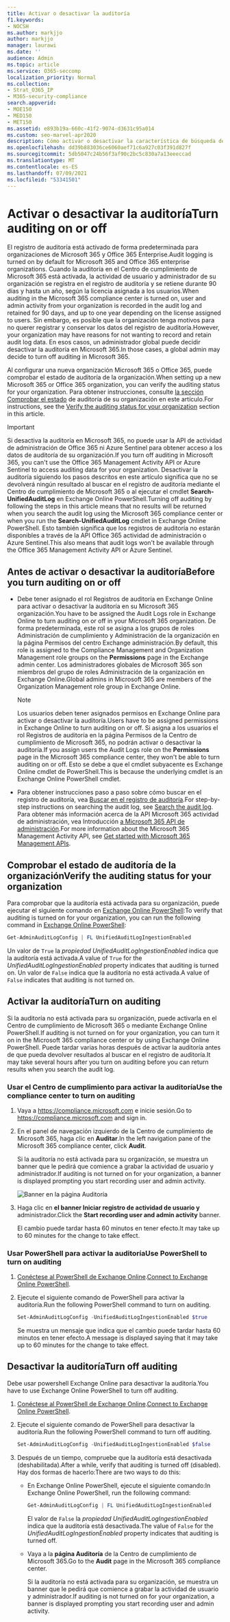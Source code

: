 ```yaml
---
title: Activar o desactivar la auditoría
f1.keywords:
- NOCSH
ms.author: markjjo
author: markjjo
manager: laurawi
ms.date: ''
audience: Admin
ms.topic: article
ms.service: O365-seccomp
localization_priority: Normal
ms.collection:
- Strat_O365_IP
- M365-security-compliance
search.appverid:
- MOE150
- MED150
- MET150
ms.assetid: e893b19a-660c-41f2-9074-d3631c95a014
ms.custom: seo-marvel-apr2020
description: Cómo activar o desactivar la característica de búsqueda de registro de auditoría en el Centro de cumplimiento de Microsoft 365 para habilitar o deshabilitar la capacidad de los administradores de buscar en el registro de auditoría.
ms.openlocfilehash: dd39b883036ce6060aef71c6a927c03f391d827f
ms.sourcegitcommit: 5db5047c24b56f3af90c2bc5c830a7a13eeeccad
ms.translationtype: MT
ms.contentlocale: es-ES
ms.lasthandoff: 07/09/2021
ms.locfileid: "53341501"
---
```

# <a name="turn-auditing-on-or-off"></a><span data-ttu-id="d3b7a-103">Activar o desactivar la auditoría</span><span class="sxs-lookup"><span data-stu-id="d3b7a-103">Turn auditing on or off</span></span>

<span data-ttu-id="d3b7a-104">El registro de auditoría está activado de forma predeterminada para organizaciones de Microsoft 365 y Office 365 Enterprise.</span><span class="sxs-lookup"><span data-stu-id="d3b7a-104">Audit logging is turned on by default for Microsoft 365 and Office 365 enterprise organizations.</span></span> <span data-ttu-id="d3b7a-105">Cuando la auditoría en el Centro de cumplimiento de Microsoft 365 está activada, la actividad de usuario y administrador de su organización se registra en el registro de auditoría y se retiene durante 90 días y hasta un año, según la licencia asignada a los usuarios.</span><span class="sxs-lookup"><span data-stu-id="d3b7a-105">When auditing in the Microsoft 365 compliance center is turned on, user and admin activity from your organization is recorded in the audit log and retained for 90 days, and up to one year depending on the license assigned to users.</span></span> <span data-ttu-id="d3b7a-106">Sin embargo, es posible que la organización tenga motivos para no querer registrar y conservar los datos del registro de auditoría.</span><span class="sxs-lookup"><span data-stu-id="d3b7a-106">However, your organization may have reasons for not wanting to record and retain audit log data.</span></span> <span data-ttu-id="d3b7a-107">En esos casos, un administrador global puede decidir desactivar la auditoría en Microsoft 365.</span><span class="sxs-lookup"><span data-stu-id="d3b7a-107">In those cases, a global admin may decide to turn off auditing in Microsoft 365.</span></span>

<span data-ttu-id="d3b7a-108">Al configurar una nueva organización Microsoft 365 o Office 365, puede comprobar el estado de auditoría de la organización.</span><span class="sxs-lookup"><span data-stu-id="d3b7a-108">When setting up a new Microsoft 365 or Office 365 organization, you can verify the auditing status for your organization.</span></span> <span data-ttu-id="d3b7a-109">Para obtener instrucciones, consulte [la sección Comprobar el estado](#verify-the-auditing-status-for-your-organization) de auditoría de su organización en este artículo.</span><span class="sxs-lookup"><span data-stu-id="d3b7a-109">For instructions, see the [Verify the auditing status for your organization](#verify-the-auditing-status-for-your-organization) section in this article.</span></span>

> [!IMPORTANT]
> <span data-ttu-id="d3b7a-110">Si desactiva la auditoría en Microsoft 365, no puede usar la API de actividad de administración de Office 365 ni Azure Sentinel para obtener acceso a los datos de auditoría de su organización.</span><span class="sxs-lookup"><span data-stu-id="d3b7a-110">If you turn off auditing in Microsoft 365, you can't use the Office 365 Management Activity API or Azure Sentinel to access auditing data for your organization.</span></span> <span data-ttu-id="d3b7a-111">Desactivar la auditoría siguiendo los pasos descritos en este artículo significa que no se devolverá ningún resultado al buscar en el registro de auditoría mediante el Centro de cumplimiento de Microsoft 365 o al ejecutar el cmdlet **Search-UnifiedAuditLog** en Exchange Online PowerShell.</span><span class="sxs-lookup"><span data-stu-id="d3b7a-111">Turning off auditing by following the steps in this article means that no results will be returned when you search the audit log using the Microsoft 365 compliance center or when you run the **Search-UnifiedAuditLog** cmdlet in Exchange Online PowerShell.</span></span> <span data-ttu-id="d3b7a-112">Esto también significa que los registros de auditoría no estarán disponibles a través de la API Office 365 actividad de administración o Azure Sentinel.</span><span class="sxs-lookup"><span data-stu-id="d3b7a-112">This also means that audit logs won't be available through the Office 365 Management Activity API or Azure Sentinel.</span></span>
  
## <a name="before-you-turn-auditing-on-or-off"></a><span data-ttu-id="d3b7a-113">Antes de activar o desactivar la auditoría</span><span class="sxs-lookup"><span data-stu-id="d3b7a-113">Before you turn auditing on or off</span></span>

- <span data-ttu-id="d3b7a-114">Debe tener asignado el rol Registros de auditoría en Exchange Online para activar o desactivar la auditoría en su Microsoft 365 organización.</span><span class="sxs-lookup"><span data-stu-id="d3b7a-114">You have to be assigned the Audit Logs role in Exchange Online to turn auditing on or off in your Microsoft 365 organization.</span></span> <span data-ttu-id="d3b7a-115">De forma predeterminada, este rol se asigna a los  grupos de roles Administración de cumplimiento y Administración de la organización en la página Permisos del centro Exchange administración.</span><span class="sxs-lookup"><span data-stu-id="d3b7a-115">By default, this role is assigned to the Compliance Management and Organization Management role groups on the **Permissions** page in the Exchange admin center.</span></span> <span data-ttu-id="d3b7a-116">Los administradores globales de Microsoft 365 son miembros del grupo de roles Administración de la organización en Exchange Online.</span><span class="sxs-lookup"><span data-stu-id="d3b7a-116">Global admins in Microsoft 365 are members of the Organization Management role group in Exchange Online.</span></span>

    > [!NOTE]
    > <span data-ttu-id="d3b7a-117">Los usuarios deben tener asignados permisos en Exchange Online para activar o desactivar la auditoría.</span><span class="sxs-lookup"><span data-stu-id="d3b7a-117">Users have to be assigned permissions in Exchange Online to turn auditing on or off.</span></span> <span data-ttu-id="d3b7a-118">Si asigna a los usuarios  el rol Registros de auditoría en la página Permisos de la Centro de cumplimiento de Microsoft 365, no podrán activar o desactivar la auditoría.</span><span class="sxs-lookup"><span data-stu-id="d3b7a-118">If you assign users the Audit Logs role on the **Permissions** page in the Microsoft 365 compliance center, they won't be able to turn auditing on or off.</span></span> <span data-ttu-id="d3b7a-119">Esto se debe a que el cmdlet subyacente es Exchange Online cmdlet de PowerShell.</span><span class="sxs-lookup"><span data-stu-id="d3b7a-119">This is because the underlying cmdlet is an Exchange Online PowerShell cmdlet.</span></span>

- <span data-ttu-id="d3b7a-120">Para obtener instrucciones paso a paso sobre cómo buscar en el registro de auditoría, vea [Buscar en el registro de auditoría](search-the-audit-log-in-security-and-compliance.md).</span><span class="sxs-lookup"><span data-stu-id="d3b7a-120">For step-by-step instructions on searching the audit log, see [Search the audit log](search-the-audit-log-in-security-and-compliance.md).</span></span> <span data-ttu-id="d3b7a-121">Para obtener más información acerca de la API Microsoft 365 actividad de administración, vea Introducción [a Microsoft 365 API de administración](/office/office-365-management-api/get-started-with-office-365-management-apis).</span><span class="sxs-lookup"><span data-stu-id="d3b7a-121">For more information about the Microsoft 365 Management Activity API, see [Get started with Microsoft 365 Management APIs](/office/office-365-management-api/get-started-with-office-365-management-apis).</span></span>

## <a name="verify-the-auditing-status-for-your-organization"></a><span data-ttu-id="d3b7a-122">Comprobar el estado de auditoría de la organización</span><span class="sxs-lookup"><span data-stu-id="d3b7a-122">Verify the auditing status for your organization</span></span>

<span data-ttu-id="d3b7a-123">Para comprobar que la auditoría está activada para su organización, puede ejecutar el siguiente comando en [Exchange Online PowerShell](/powershell/exchange/connect-to-exchange-online-powershell):</span><span class="sxs-lookup"><span data-stu-id="d3b7a-123">To verify that auditing is turned on for your organization, you can run the following command in [Exchange Online PowerShell](/powershell/exchange/connect-to-exchange-online-powershell):</span></span>

```powershell
Get-AdminAuditLogConfig | FL UnifiedAuditLogIngestionEnabled
```

<span data-ttu-id="d3b7a-124">Un valor de `True` la  _propiedad UnifiedAuditLogIngestionEnabled_ indica que la auditoría está activada.</span><span class="sxs-lookup"><span data-stu-id="d3b7a-124">A value of `True` for the  _UnifiedAuditLogIngestionEnabled_ property indicates that auditing is turned on.</span></span> <span data-ttu-id="d3b7a-125">Un valor de `False` indica que la auditoría no está activada.</span><span class="sxs-lookup"><span data-stu-id="d3b7a-125">A value of `False` indicates that auditing is not turned on.</span></span>

## <a name="turn-on-auditing"></a><span data-ttu-id="d3b7a-126">Activar la auditoría</span><span class="sxs-lookup"><span data-stu-id="d3b7a-126">Turn on auditing</span></span>

<span data-ttu-id="d3b7a-127">Si la auditoría no está activada para su organización, puede activarla en el Centro de cumplimiento de Microsoft 365 o mediante Exchange Online PowerShell.</span><span class="sxs-lookup"><span data-stu-id="d3b7a-127">If auditing is not turned on for your organization, you can turn it on in the Microsoft 365 compliance center or by using Exchange Online PowerShell.</span></span> <span data-ttu-id="d3b7a-128">Puede tardar varias horas después de activar la auditoría antes de que pueda devolver resultados al buscar en el registro de auditoría.</span><span class="sxs-lookup"><span data-stu-id="d3b7a-128">It may take several hours after you turn on auditing before you can return results when you search the audit log.</span></span>
  
### <a name="use-the-compliance-center-to-turn-on-auditing"></a><span data-ttu-id="d3b7a-129">Usar el Centro de cumplimiento para activar la auditoría</span><span class="sxs-lookup"><span data-stu-id="d3b7a-129">Use the compliance center to turn on auditing</span></span>

1. <span data-ttu-id="d3b7a-130">Vaya a <https://compliance.microsoft.com> e inicie sesión.</span><span class="sxs-lookup"><span data-stu-id="d3b7a-130">Go to <https://compliance.microsoft.com> and sign in.</span></span>

2. <span data-ttu-id="d3b7a-131">En el panel de navegación izquierdo de la Centro de cumplimiento de Microsoft 365, haga clic en **Auditar**.</span><span class="sxs-lookup"><span data-stu-id="d3b7a-131">In the left navigation pane of the Microsoft 365 compliance center, click **Audit**.</span></span>

   <span data-ttu-id="d3b7a-132">Si la auditoría no está activada para su organización, se muestra un banner que le pedirá que comience a grabar la actividad de usuario y administrador.</span><span class="sxs-lookup"><span data-stu-id="d3b7a-132">If auditing is not turned on for your organization, a banner is displayed prompting you start recording user and admin activity.</span></span>

   ![Banner en la página Auditoría](../media/AuditingBanner.png)

3. <span data-ttu-id="d3b7a-134">Haga clic en **el banner Iniciar registro de actividad de usuario y** administrador.</span><span class="sxs-lookup"><span data-stu-id="d3b7a-134">Click the **Start recording user and admin activity** banner.</span></span>

   <span data-ttu-id="d3b7a-135">El cambio puede tardar hasta 60 minutos en tener efecto.</span><span class="sxs-lookup"><span data-stu-id="d3b7a-135">It may take up to 60 minutes for the change to take effect.</span></span>

### <a name="use-powershell-to-turn-on-auditing"></a><span data-ttu-id="d3b7a-136">Usar PowerShell para activar la auditoría</span><span class="sxs-lookup"><span data-stu-id="d3b7a-136">Use PowerShell to turn on auditing</span></span>

1. <span data-ttu-id="d3b7a-137">[Conéctese al PowerShell de Exchange Online](/powershell/exchange/connect-to-exchange-online-powershell).</span><span class="sxs-lookup"><span data-stu-id="d3b7a-137">[Connect to Exchange Online PowerShell](/powershell/exchange/connect-to-exchange-online-powershell).</span></span>

2. <span data-ttu-id="d3b7a-138">Ejecute el siguiente comando de PowerShell para activar la auditoría.</span><span class="sxs-lookup"><span data-stu-id="d3b7a-138">Run the following PowerShell command to turn on auditing.</span></span>

    ```powershell
    Set-AdminAuditLogConfig -UnifiedAuditLogIngestionEnabled $true
    ```

    <span data-ttu-id="d3b7a-139">Se muestra un mensaje que indica que el cambio puede tardar hasta 60 minutos en tener efecto.</span><span class="sxs-lookup"><span data-stu-id="d3b7a-139">A message is displayed saying that it may take up to 60 minutes for the change to take effect.</span></span>
  
## <a name="turn-off-auditing"></a><span data-ttu-id="d3b7a-140">Desactivar la auditoría</span><span class="sxs-lookup"><span data-stu-id="d3b7a-140">Turn off auditing</span></span>

<span data-ttu-id="d3b7a-141">Debe usar powershell Exchange Online para desactivar la auditoría.</span><span class="sxs-lookup"><span data-stu-id="d3b7a-141">You have to use Exchange Online PowerShell to turn off auditing.</span></span>
  
1. <span data-ttu-id="d3b7a-142">[Conéctese al PowerShell de Exchange Online](/powershell/exchange/connect-to-exchange-online-powershell).</span><span class="sxs-lookup"><span data-stu-id="d3b7a-142">[Connect to Exchange Online PowerShell](/powershell/exchange/connect-to-exchange-online-powershell).</span></span>

2. <span data-ttu-id="d3b7a-143">Ejecute el siguiente comando de PowerShell para desactivar la auditoría.</span><span class="sxs-lookup"><span data-stu-id="d3b7a-143">Run the following PowerShell command to turn off auditing.</span></span>

    ```powershell
    Set-AdminAuditLogConfig -UnifiedAuditLogIngestionEnabled $false
    ```

3. <span data-ttu-id="d3b7a-144">Después de un tiempo, compruebe que la auditoría está desactivada (deshabilitada).</span><span class="sxs-lookup"><span data-stu-id="d3b7a-144">After a while, verify that auditing is turned off (disabled).</span></span> <span data-ttu-id="d3b7a-145">Hay dos formas de hacerlo:</span><span class="sxs-lookup"><span data-stu-id="d3b7a-145">There are two ways to do this:</span></span>

    - <span data-ttu-id="d3b7a-146">En Exchange Online PowerShell, ejecute el siguiente comando:</span><span class="sxs-lookup"><span data-stu-id="d3b7a-146">In Exchange Online PowerShell, run the following command:</span></span>

      ```powershell
      Get-AdminAuditLogConfig | FL UnifiedAuditLogIngestionEnabled
      ```

      <span data-ttu-id="d3b7a-147">El valor de  `False` la  _propiedad UnifiedAuditLogIngestionEnabled_ indica que la auditoría está desactivada.</span><span class="sxs-lookup"><span data-stu-id="d3b7a-147">The value of  `False` for the  _UnifiedAuditLogIngestionEnabled_ property indicates that auditing is turned off.</span></span>

    - <span data-ttu-id="d3b7a-148">Vaya a la **página Auditoría** de la Centro de cumplimiento de Microsoft 365.</span><span class="sxs-lookup"><span data-stu-id="d3b7a-148">Go to the **Audit** page in the Microsoft 365 compliance center.</span></span>

      <span data-ttu-id="d3b7a-149">Si la auditoría no está activada para su organización, se muestra un banner que le pedirá que comience a grabar la actividad de usuario y administrador.</span><span class="sxs-lookup"><span data-stu-id="d3b7a-149">If auditing is not turned on for your organization, a banner is displayed prompting you start recording user and admin activity.</span></span>
